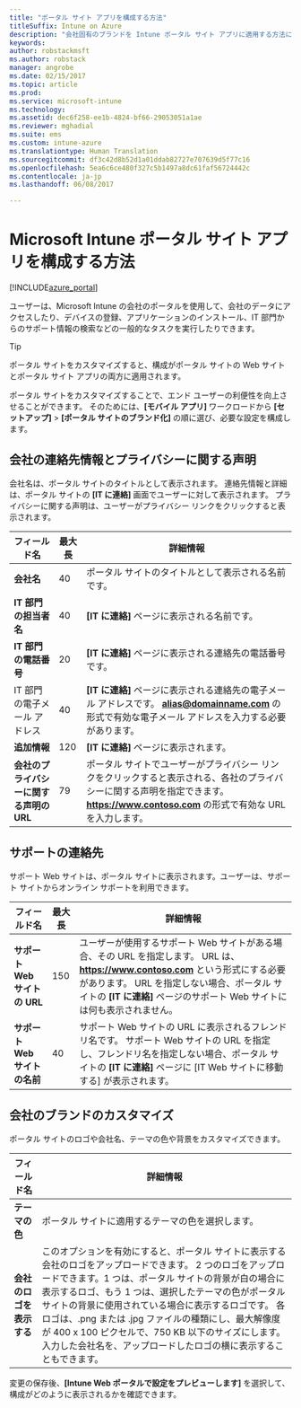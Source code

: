 ```yaml
---
title: "ポータル サイト アプリを構成する方法"
titleSuffix: Intune on Azure
description: "会社固有のブランドを Intune ポータル サイト アプリに適用する方法について説明します。 \""
keywords: 
author: robstackmsft
ms.author: robstack
manager: angrobe
ms.date: 02/15/2017
ms.topic: article
ms.prod: 
ms.service: microsoft-intune
ms.technology: 
ms.assetid: dec6f258-ee1b-4824-bf66-29053051a1ae
ms.reviewer: mghadial
ms.suite: ems
ms.custom: intune-azure
ms.translationtype: Human Translation
ms.sourcegitcommit: df3c42d8b52d1a01ddab82727e707639d5f77c16
ms.openlocfilehash: 5ea6c6ce480f327c5b1497a8dc61faf56724442c
ms.contentlocale: ja-jp
ms.lasthandoff: 06/08/2017

---
```


# <a name="how-to-configure-the-microsoft-intune-company-portal-app"></a>Microsoft Intune ポータル サイト アプリを構成する方法

[!INCLUDE[azure_portal](./includes/azure_portal.md)]

ユーザーは、Microsoft Intune の会社のポータルを使用して、会社のデータにアクセスしたり、デバイスの登録、アプリケーションのインストール、IT 部門からのサポート情報の検索などの一般的なタスクを実行したりできます。        

> [!Tip]        
> ポータル サイトをカスタマイズすると、構成がポータル サイトの Web サイトとポータル サイト アプリの両方に適用されます。       

ポータル サイトをカスタマイズすることで、エンド ユーザーの利便性を向上させることができます。 そのためには、**[モバイル アプリ]** ワークロードから **[セットアップ]** > **[ポータル サイトのブランド化]** の順に選び、必要な設定を構成します。      

## <a name="company-contact-information-and-privacy-statement"></a>会社の連絡先情報とプライバシーに関する声明        
会社名は、ポータル サイトのタイトルとして表示されます。 連絡先情報と詳細は、ポータル サイトの **[IT に連絡]** 画面でユーザーに対して表示されます。 プライバシーに関する声明は、ユーザーがプライバシー リンクをクリックすると表示されます。        


|フィールド名|最大長|詳細情報|        
|-|-|-|     
|**会社名**|40|ポータル サイトのタイトルとして表示される名前です。|        
|**IT 部門の担当者名**|40|**[IT に連絡]** ページに表示される名前です。|      
|**IT 部門の電話番号**|20|**[IT に連絡]** ページに表示される連絡先の電話番号です。|        
|IT 部門の電子メール アドレス|40|**[IT に連絡]** ページに表示される連絡先の電子メール アドレスです。 **alias@domainname.com** の形式で有効な電子メール アドレスを入力する必要があります。|     
|**追加情報**|120|**[IT に連絡]** ページに表示されます。|      
|**会社のプライバシーに関する声明の URL**|79|ポータル サイトでユーザーがプライバシー リンクをクリックすると表示される、各社のプライバシーに関する声明を指定できます。 **https://www.contoso.com** の形式で有効な URL を入力します。|        

## <a name="support-contacts"></a>サポートの連絡先     
サポート Web サイトは、ポータル サイトに表示されます。ユーザーは、サポート サイトからオンライン サポートを利用できます。        



|フィールド名|最大長|詳細情報|        
|-|-|-|     
|**サポート Web サイトの URL**|150|ユーザーが使用するサポート Web サイトがある場合、その URL を指定します。 URL は、**https://www.contoso.com** という形式にする必要があります。 URL を指定しない場合、ポータル サイトの **[IT に連絡]** ページのサポート Web サイトには何も表示されません。|        
|**サポート Web サイトの名前**|40|サポート Web サイトの URL に表示されるフレンドリ名です。 サポート Web サイトの URL を指定し、フレンドリ名を指定しない場合、ポータル サイトの **[IT に連絡]** ページに [IT Web サイトに移動する] が表示されます。       

## <a name="company-branding-customization"></a>会社のブランドのカスタマイズ       
ポータル サイトのロゴや会社名、テーマの色や背景をカスタマイズできます。     



|フィールド名|詳細情報|       
|-|-|       
|**テーマの色**|ポータル サイトに適用するテーマの色を選択します。|      
|**会社のロゴを表示する**|このオプションを有効にすると、ポータル サイトに表示する会社のロゴをアップロードできます。 2 つのロゴをアップロードできます。1 つは、ポータル サイトの背景が白の場合に表示するロゴ、もう 1 つは、選択したテーマの色がポータル サイトの背景に使用されている場合に表示するロゴです。 各ロゴは、.png または .jpg ファイルの種類にし、最大解像度が 400 x 100 ピクセルで、750 KB 以下のサイズにします。<br>入力した会社名を、アップロードしたロゴの横に表示することもできます。|      

変更の保存後、**[Intune Web ポータルで設定をプレビューします]** を選択して、構成がどのように表示されるかを確認できます。

